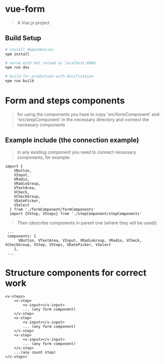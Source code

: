 # vue-form

> A Vue.js project

## Build Setup

``` bash
# install dependencies
npm install

# serve with hot reload at localhost:8080
npm run dev

# build for production with minification
npm run build
```

# Form and steps components

> for using the components you have to copy 'src/formComponent'  and 'src/stepComponent' in the necessary directory and connect the necessary components

## Example include (the connection example)

> in any existing component you need to connect necessary components, for example:
 
```
import {
    VButton,
    VInput,
    VRadio,
    VRadioGroup,
    VTextArea,
    VCheck,
    VCheckGroup,
    VDatePicker,
    VSelect
  } from './formComponent/formComponents'
  import {VStep, VSteps} from './stepComponent/stepComponents'
```

> Then (describe components in parent one (where they will be used))

```
 ...
 components: {
      VButton, VTextArea, VInput, VRadioGroup, VRadio, VCheck, VCheckGroup, VStep, VSteps, VDatePicker, VSelect
    },
 ...
```

# Structure components for correct work

```
<v-steps>
    <v-step>
        <v-input></v-input>
        ... (any form component)
    </v-step>
    <v-step>
        <v-input></v-input>
        ... (any form component)
    </v-step>
    <v-step>
        <v-input></v-input>
        ... (any form component)
    </v-step>
    ...(any count step)
</v-steps>  
``` 
